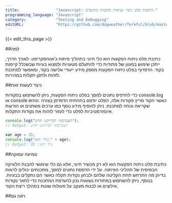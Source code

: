 ```yaml
---
title:                "Javascript: הדפסת פלט ניפוי שגיאות בתכנות מחשבים."
programming_language: "Javascript"
category:             "Testing and Debugging"
editURL:              "https://github.com/dogweather/forkful/blob/master/content/he/javascript/printing-debug-output.md"
---
```


{{< edit_this_page >}}

##למה

כתיבת פלט ניתוח הפקעות הוא כלי חיוני בתהליך פיתוח ג'אווהסקריפט. לאורך הדרך, ייתכן שימוש במגוון של מתודות כדי להתעלם מטעויות ולמצוא בעיות שבשכלל קיימות בקוד. הדפדוף בפלט ניתוח הפקעות מספק מידע ייעודי וגלישה בקוד, ומאפשר למתכנת לזהות ולתקן תקלות במהירות.

##כיצד לעשות זאת

כדי להדפיס נתונים למסך בפלט ניתוח הפקעות, ניתן להשתמש בפקודות console.log או console.error. כאשר הקוד מריץ פקודות אלה, הפלט יודפס בתחתית הדפדפן בצורה שקריאה ונוחה למתכנת. ניתן להוסיף מידע נוסף כמו ערכים משתנים או הודעות אינפורמטיביות לפלט כדי לעזור לזהות את נקודות התקלות.

```Javascript
console.log("הצטרפתי לפרויקט חדש");
// Output: הצטרפתי לפרויקט חדש

var age = 35;
console.log("גילי הוא:" + age);
// Output: גילי הוא: 35
```

##טמיעה עמוקה

כתיבת פלט ניתוח הפקעות הוא לא רק מכשיר חיוני, אלא גם כלי שימושי להבנת הלוגיקה הבסיסית של תהליכי הפיתוח. על ידי הדפסת נתונים למסך, מתכנתים יכולים לראות בדיוק מה התרחש תחת הקליטה שלהם ולבחון נקודות תקלה כאשר הם נתקלים בבעיות. בנוסף, ניתן להשתמש במתודות נשואות נכון להעדפת המתכנת כדי לתאר נקודות אילוצים או לבנות מעקב על פעולות שונות במהלך ריצת הקוד.

##ראה גם